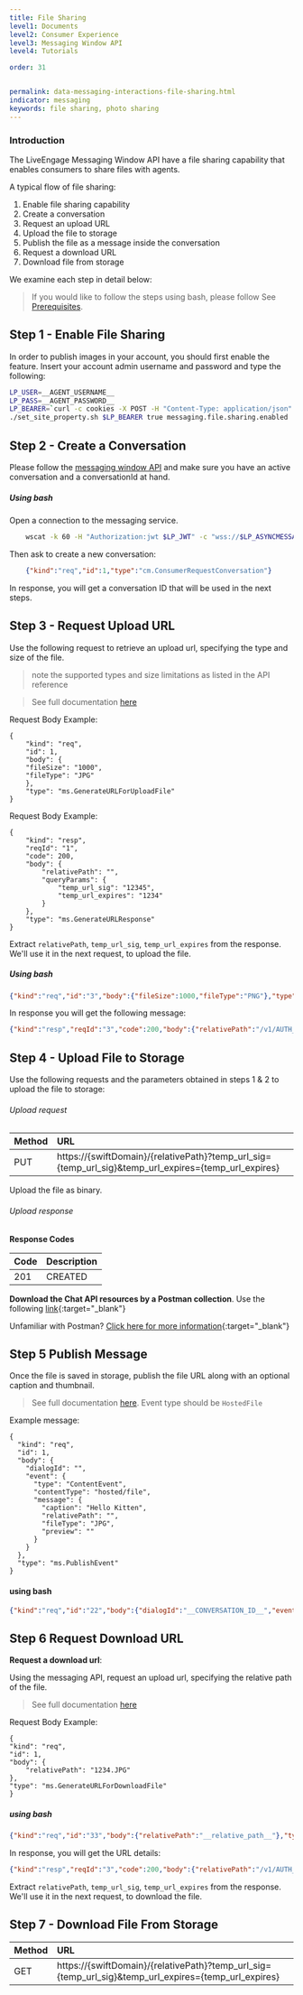 ```yaml
---
title: File Sharing
level1: Documents
level2: Consumer Experience
level3: Messaging Window API
level4: Tutorials

order: 31


permalink: data-messaging-interactions-file-sharing.html
indicator: messaging
keywords: file sharing, photo sharing
---
```

### Introduction

The LiveEngage Messaging Window API have a file sharing capability that enables consumers to share files with agents.


A typical flow of file sharing:

1. Enable file sharing capability
2. Create a conversation
3. Request an upload URL
4. Upload the file to storage
5. Publish the file as a message inside the conversation  
6. Request a download URL
7. Download file from storage


We examine each step in detail below:

> If you would like to follow the steps using bash, please follow See [Prerequisites](consumer-int-get-msg.html#prerequisites).

## Step 1 - Enable File Sharing

In order to publish images in your account, you should first enable the feature. Insert your account admin username and password and type the following:

```sh
LP_USER=__AGENT_USERNAME__
LP_PASS=__AGENT_PASSWORD__
LP_BEARER=`curl -c cookies -X POST -H "Content-Type: application/json" -H "Accept: application/json" -H "Cache-Control: no-cache" -d '{"username": "'$LP_USER'","password":"'$LP_PASS'"}' "https://$LP_AGENTVEP/api/account/$LP_ACCOUNT/login?v=1.1" | jq -r .bearer`
./set_site_property.sh $LP_BEARER true messaging.file.sharing.enabled
```

## Step 2 - Create a Conversation
Please follow the [messaging window API](https://developers.liveperson.com/consumer-int-overview.html) and make sure you have an active conversation and a conversationId at hand.

##### Using bash
Open a connection to the messaging service.


```sh
	wscat -k 60 -H "Authorization:jwt $LP_JWT" -c "wss://$LP_ASYNCMESSAGINGENT/ws_api/account/$LP_ACCOUNT/messaging/consumer?v=3"
```

Then ask to create a new conversation:

```json
	{"kind":"req","id":1,"type":"cm.ConsumerRequestConversation"}
```


In response, you will get a conversation ID that will be used in the next steps.





## Step 3 - Request Upload URL
Use the following request to retrieve an upload url, specifying the type and size of the file.
> note the supported types and size limitations as listed in the API reference

> See full documentation [here](consumer-int-msg-generate-temp-upload-url.html)


Request Body Example:

	{
		"kind": "req",
		"id": 1,
		"body": {
		"fileSize": "1000",
		"fileType": "JPG"
		},
		"type": "ms.GenerateURLForUploadFile"
	}


Request Body Example:

	{
		"kind": "resp",
		"reqId": "1",
		"code": 200,
		"body": {
			"relativePath": "",
			"queryParams": {
				"temp_url_sig": "12345",
				"temp_url_expires": "1234"
			}
		},
		"type": "ms.GenerateURLResponse"
	}

Extract ```relativePath```, ```temp_url_sig```, ```temp_url_expires``` from the response. We'll use it in the next request, to upload the file.

##### Using bash
```json
{"kind":"req","id":"3","body":{"fileSize":1000,"fileType":"PNG"},"type":"ms.GenerateURLForUploadFile"    }
```

In response you will get the following message:

```json
{"kind":"resp","reqId":"3","code":200,"body":{"relativePath":"/v1/AUTH_async-images/qa57221676/8a66a22f-81ee-4447-b92f-78e9c3ecc819.PNG","queryParams":{"temp_url_sig":"6f52625b7f148325071c2518c714109134acd7a3","temp_url_expires":"1474973420"}},"type":"ms.BaseGenerateURLResponse"}
```


## Step 4 - Upload File to Storage

Use the following requests and the parameters obtained in steps 1 & 2 to upload the file to storage:

###### Upload request

| Method | URL |
| :--- | :--- |
| PUT | https://{swiftDomain}/{relativePath}?temp_url_sig={temp_url_sig}&temp_url_expires={temp_url_expires} |

Upload the file as binary.

###### Upload response

**Response Codes**

| Code | Description |
| :--- | :--- |
| 201 | CREATED |

**Download the Chat API resources by a Postman collection**. Use the following [link](assets/content/Swift.postman_collection){:target="_blank"}

Unfamiliar with Postman? [Click here for more information](https://www.getpostman.com/){:target="_blank"}


## Step 5 Publish Message
Once the file is saved in storage, publish the file URL along with an optional caption and thumbnail.

>See full documentation [here](https://developers.liveperson.com/consumer-int-msg-reqs.html). Event type should be ```HostedFile```

Example message:

	{
	  "kind": "req",
	  "id": 1,
	  "body": {
	    "dialogId": "",
	    "event": {
	      "type": "ContentEvent",
	      "contentType": "hosted/file",
	      "message": {
	        "caption": "Hello Kitten",
	        "relativePath": "",
	        "fileType": "JPG",
	        "preview": ""
	      }
	    }
	  },
	  "type": "ms.PublishEvent"
	}


#### using bash
```json
{"kind":"req","id":"22","body":{"dialogId":"__CONVERSATION_ID__","event":{"type":"ContentEvent","message":{"caption":"LivePerson logo","relativePath":"__relative_path__","fileType":"PNG","preview":"data:image/png;base64,<Base64Image>"},"contentType":"hosted/file"}},"type":"ms.PublishEvent"}
```


## Step 6 Request Download URL

**Request a download url**:

Using the messaging API, request an upload url, specifying the relative path of the file.

>See full documentation [here](consumer-int-msg-generate-temp-download-url.html)


Request Body Example:

	{
  	"kind": "req",
  	"id": 1,
  	"body": {
    	"relativePath": "1234.JPG"
  	},
  	"type": "ms.GenerateURLForDownloadFile"
	}


##### using bash
```json
{"kind":"req","id":"33","body":{"relativePath":"__relative_path__"},"type":"ms.GenerateURLForDownloadFile"}
```

In response, you will get the URL details:

```json
{"kind":"resp","reqId":"3","code":200,"body":{"relativePath":"/v1/AUTH_async-images/qa57221676/8a66a22f-81ee-4447-b92f-78e9c3ecc819.PNG","queryParams":{"temp_url_sig":"6f52625b7f148325071c2518c714109134acd7a3","temp_url_expires":"1474973420"}},"type":"ms.BaseGenerateURLResponse"}
```




Extract ```relativePath```, ```temp_url_sig```, ```temp_url_expires``` from the response. We'll use it in the next request, to download the file.


## Step 7 - Download File From Storage

| Method | URL |
| :--- | :--- |
| GET | https://{swiftDomain}/{relativePath}?temp_url_sig={temp_url_sig}&temp_url_expires={temp_url_expires} |
